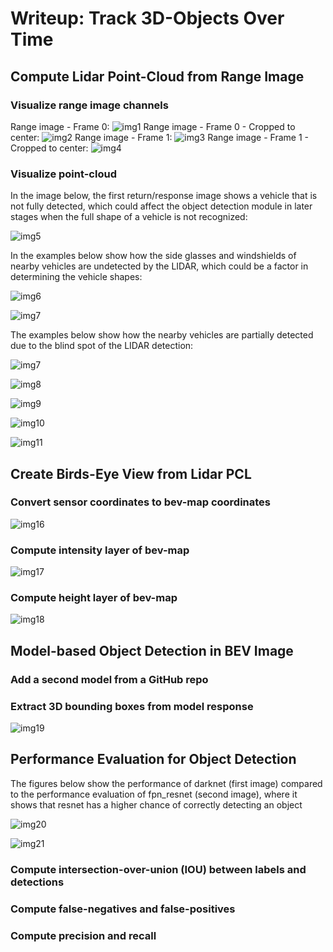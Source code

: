 # Writeup: Track 3D-Objects Over Time

## Compute Lidar Point-Cloud from Range Image

### Visualize range image channels
Range image - Frame 0:
![img1](results/range_image_frame0.png)
Range image - Frame 0 - Cropped to center:
![img2](results/range_image_cropped_frame0.png)
Range image - Frame 1:
![img3](results/range_image_frame1.png)
Range image - Frame 1 - Cropped to center:
![img4](results/range_image_cropped_frame1.png)

### Visualize point-cloud 

In the image below, the first return/response image shows a vehicle that is not fully detected, which could affect the object detection module in later stages when the full shape of a vehicle is not recognized:

![img5](results/return_1.png)

In the examples below show how the side glasses and windshields of nearby vehicles are undetected by the LIDAR, which could be a factor in determining the vehicle shapes:

![img6](results/glasses.png)

![img7](results/glasses2.png)

The examples below show how the nearby vehicles are partially detected due to the blind spot of the LIDAR detection:

![img7](results/side_car.png)

![img8](results/side_car2.png)

![img9](results/side_car3.png)

![img10](results/side_car4.png)

![img11](results/side_car5.png)

## Create Birds-Eye View from Lidar PCL
### Convert sensor coordinates to bev-map coordinates
![img16](results/bev_pcl.png)
### Compute intensity layer of bev-map
![img17](results/bev_intensity.png)
### Compute height layer of bev-map
![img18](results/bev_height.png)

## Model-based Object Detection in BEV Image
### Add a second model from a GitHub repo
### Extract 3D bounding boxes from model response 
![img19](results/labels_detected.png)

## Performance Evaluation for Object Detection

The figures below show the performance of darknet (first image) compared to the performance evaluation of fpn_resnet (second image), where it shows that resnet has a higher chance of correctly detecting an object

![img20](results/darknet.png)

![img21](results/resnet.png)

### Compute intersection-over-union (IOU) between labels and detections 
### Compute false-negatives and false-positives 
### Compute precision and recall
